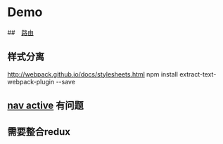 # Demo


##　[路由](https://github.com/reactjs/react-router)


## 样式分离
http://webpack.github.io/docs/stylesheets.html
npm install extract-text-webpack-plugin --save


## [nav active](https://github.com/reactjs/react-router-tutorial/tree/master/lessons/05-active-links) 有问题


## 需要整合redux